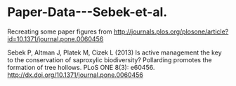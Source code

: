 # Paper-Data---Sebek-et-al.
Recreating some paper figures from http://journals.plos.org/plosone/article?id=10.1371/journal.pone.0060456

Sebek P, Altman J, Platek M, Cizek L (2013) Is active management the key to the conservation of saproxylic biodiversity? Pollarding promotes the formation of tree hollows. 
PLoS ONE 8(3): e60456. http://dx.doi.org/10.1371/journal.pone.0060456
